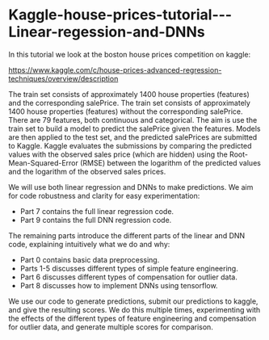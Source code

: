 # Kaggle-house-prices-tutorial---Linear-regession-and-DNNs

In this tutorial we look at the boston house prices competition on kaggle:

https://www.kaggle.com/c/house-prices-advanced-regression-techniques/overview/description

The train set consists of approximately 1400 house properties (features) and the corresponding salePrice. The train set consists of approximately 1400 house properties (features) without the corresponding salePrice. There are 79 features, both continuous and categorical. The aim is use the train set to build a model to predict the salePrice given the features. Models are then applied to the test set, and the predicted salePrices are submitted to Kaggle. Kaggle evaluates the submissions by comparing the predicted values with the observed sales price (which are hidden) using the Root-Mean-Squared-Error (RMSE) between the logarithm of the predicted values and the logarithm of the observed sales prices.

We will use both linear regression and DNNs to make predictions. We aim for code robustness and clarity for easy experimentation:

  - Part 7 contains the full linear regression code.
  - Part 9 contains the full DNN regression code.
  
The remaining parts introduce the different parts of the linear and DNN code, explaining intuitively what we do and why:
  
  - Part 0 contains basic data preprocessing.
  - Parts 1-5 discusses different types of simple feature engineering.
  - Part 6 discusses different types of compensation for outlier data.
  - Part 8 discusses how to implement DNNs using tensorflow.
 
 
We use our code to generate predictions, submit our predictions to kaggle, and give the resulting scores. We do this multiple times, experimenting with the effects of the different types of feature engineering and compensation for outlier data, and generate multiple scores for comparison.
